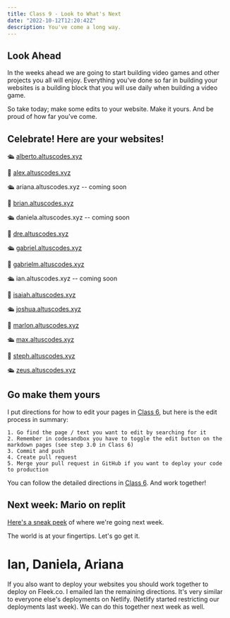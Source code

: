 ```yaml
---
title: Class 9 - Look to What's Next
date: "2022-10-12T12:20:42Z"
description: You've come a long way.
---
```


## Look Ahead

In the weeks ahead we are going to start building video games and other projects you all will enjoy.
Everything you've done so far in building your websites is a building block that you will use daily when building a video game.

So take today; make some edits to your website. Make it yours. And be proud of how far you've come.

## Celebrate! Here are your websites!

🛳 <a href="https://alberto.altuscodes.xyz" target="_blank" rel="noreferrer">alberto.altuscodes.xyz</a>

🚀 <a href="https://alex.altuscodes.xyz" target="_blank" rel="noreferrer">alex.altuscodes.xyz</a>

🛳 ariana.altuscodes.xyz -- coming soon

🚀 <a href="https://brian.altuscodes.xyz" target="_blank" rel="noreferrer">brian.altuscodes.xyz</a>

🛳 daniela.altuscodes.xyz -- coming soon

🚀 <a href="https://dre.altuscodes.xyz" target="_blank" rel="noreferrer">dre.altuscodes.xyz</a>

🛳 <a href="https://gabriel.altuscodes.xyz" target="_blank" rel="noreferrer">gabriel.altuscodes.xyz</a>

🚀 <a href="https://gabrielm.altuscodes.xyz" target="_blank" rel="noreferrer">gabrielm.altuscodes.xyz</a>

🛳 ian.altuscodes.xyz -- coming soon

🚀 <a href="https://isaiah.altuscodes.xyz" target="_blank" rel="noreferrer">isaiah.altuscodes.xyz</a>

🛳 <a href="https://joshua.altuscodes.xyz" target="_blank" rel="noreferrer">joshua.altuscodes.xyz</a>

🚀 <a href="https://marlon.altuscodes.xyz" target="_blank" rel="noreferrer">marlon.altuscodes.xyz</a>

🛳 <a href="https://max.altuscodes.xyz" target="_blank" rel="noreferrer">max.altuscodes.xyz</a>

🚀 <a href="https://steph.altuscodes.xyz" target="_blank" rel="noreferrer">steph.altuscodes.xyz</a>

🛳 <a href="https://zeus.altuscodes.xyz" target="_blank" rel="noreferrer">zeus.altuscodes.xyz</a>

## Go make them yours

I put directions for how to edit your pages in [Class 6](../class-6/), but here is the edit process in summary:

    1. Go find the page / text you want to edit by searching for it
    2. Remember in codesandbox you have to toggle the edit button on the markdown pages (see step 3.0 in Class 6)
    3. Commit and push
    4. Create pull request
    5. Merge your pull request in GitHub if you want to deploy your code to production

You can follow the detailed directions in [Class 6](../class-6/).
And work together!

## Next week: Mario on replit

[Here's a sneak peek](https://docs.replit.com/tutorials/build-mario-with-kaboom) of where we're going next week.

The world is at your fingertips. Let's go get it.

# Ian, Daniela, Ariana

If you also want to deploy your websites you should work together to deploy on Fleek.co. I emailed Ian the remaining directions. It's very similar to everyone else's deployments on Netlify. (Netlify started restricting our deployments last week). We can do this together next week as well.
